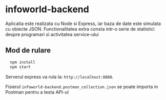 # infoworld-backend

Aplicatia este realizata cu Node si Express, iar baza de date este simulata cu obiecte JSON. Functionalitatea extra consta intr-o serie de statistici despre programari si activitatea service-ului

## Mod de rulare

```bash
  npm install
  npm start
```
Serverul express va rula la: `http://localhost:8080`.

Fisierul `infoworld-backend.postman_collection.json` se poate importa in Postman pentru a testa API-ul
